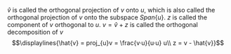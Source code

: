 $\hat{v}$ is called the orthogonal projection of $v$ onto $u$, which is also called the orthogonal projection of $v$ onto the subspace $Span\{u\}$.
$z$ is called the component of $v$ orthogonal to $u$.
$v = \hat{v} + z$ is called the orthogonal decomposition of $v$
$$\displaylines{\hat{v} = proj_{u}v = \frac{v·u}{u·u} u\\
z = v - \hat{v}}$$
